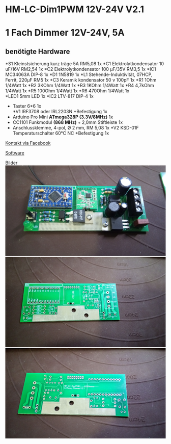 ﻿# HM-LC-Dim1PWM 12V-24V V2.1
# 1 Fach Dimmer 12V-24V, 5A

## benötigte Hardware
*S1	Kleinstsicherung kurz träge 5A RM5,08			1x
*C1	Elektrolytkondensator 10 uF/16V RM2,54			1x
*C2	Elektrolytkondensator 100 µF/35V RM3,5			1x
*IC1	MC34063A DIP-8						1x
*D1	1N5819							1x
*L1	Stehende-Induktivität, 07HCP, Ferrit, 220µF RM5		1x
*C3	Keramik kondensator 50 v 100pF				1x
*R1	1Ohm 1/4Watt						1x
*R2	3KOhm 1/4Watt						1x
*R3	1KOhm 1/4Watt						1x
*R4	4,7kOhm 1/4Watt						1x
*R5	100Ohm 1/4Watt						1x
*R6	470Ohm 1/4Watt						1x	
*LED1	5mm LED							1x
*IC2	LTV-817 DIP-4						1x
*	Taster 6*6						1x						
*V1	IRF3708 oder IRL2203N +Befestigung			1x
*	Arduino Pro Mini **ATmega328P (3.3V/8MHz)**		1x
*	CC1101 Funkmodul **(868 MHz)** + 2,0mm Stiftleiste	1x
*	Anschlussklemme, 4-pol, Ø 2 mm, RM 5,08			1x
*V2	KSD-01F Temperaturschalter 60°C  NC +Befestigung	1x

[Kontakt via Facebook](https://www.facebook.com/ronny.thomas.83)

[Software](https://github.com/pa-pa/AskSinPP/tree/master/examples/HM-LC-Dim1PWM-CV)



Bilder 
![complete](Images/1.jpg)
![complete](Images/2.jpg)
![complete](Images/3.jpg)

